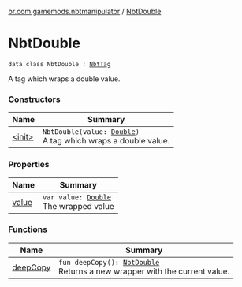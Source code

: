 [br.com.gamemods.nbtmanipulator](../index.md) / [NbtDouble](./index.md)

# NbtDouble

`data class NbtDouble : `[`NbtTag`](../-nbt-tag/index.md)

A tag which wraps a double value.

### Constructors

| Name | Summary |
|---|---|
| [&lt;init&gt;](-init-.md) | `NbtDouble(value: `[`Double`](https://kotlinlang.org/api/latest/jvm/stdlib/kotlin/-double/index.html)`)`<br>A tag which wraps a double value. |

### Properties

| Name | Summary |
|---|---|
| [value](value.md) | `var value: `[`Double`](https://kotlinlang.org/api/latest/jvm/stdlib/kotlin/-double/index.html)<br>The wrapped value |

### Functions

| Name | Summary |
|---|---|
| [deepCopy](deep-copy.md) | `fun deepCopy(): `[`NbtDouble`](./index.md)<br>Returns a new wrapper with the current value. |
